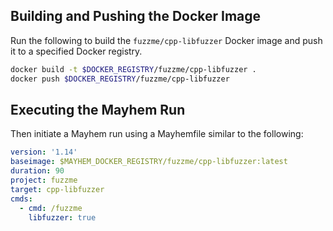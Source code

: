 ## Building and Pushing the Docker Image

Run the following to build the `fuzzme/cpp-libfuzzer` Docker image and push it to a specified Docker registry.

```sh
docker build -t $DOCKER_REGISTRY/fuzzme/cpp-libfuzzer .
docker push $DOCKER_REGISTRY/fuzzme/cpp-libfuzzer
```

## Executing the Mayhem Run

Then initiate a Mayhem run using a Mayhemfile similar to the following:

```yaml
version: '1.14'
baseimage: $MAYHEM_DOCKER_REGISTRY/fuzzme/cpp-libfuzzer:latest
duration: 90
project: fuzzme
target: cpp-libfuzzer
cmds:
  - cmd: /fuzzme
    libfuzzer: true
```